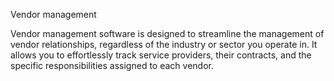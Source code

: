 Vendor management 

Vendor management software is designed to streamline the management of vendor relationships, regardless of the industry or sector you operate in. It allows you to effortlessly track service providers, their contracts, and the specific responsibilities assigned to each vendor.
